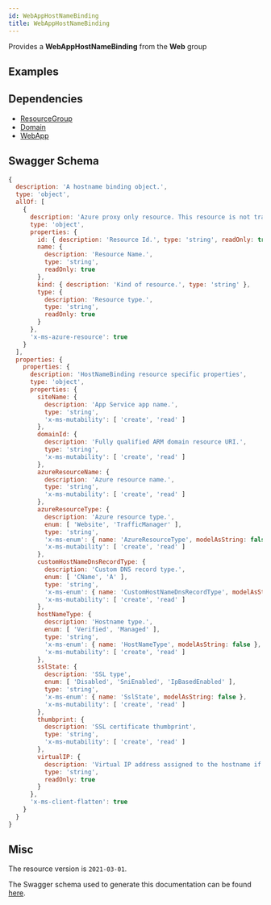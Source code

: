 ```yaml
---
id: WebAppHostNameBinding
title: WebAppHostNameBinding
---
```

Provides a **WebAppHostNameBinding** from the **Web** group
## Examples
## Dependencies
- [ResourceGroup](../Resources/ResourceGroup.md)
- [Domain](../DomainRegistration/Domain.md)
- [WebApp](../Web/WebApp.md)
## Swagger Schema
```js
{
  description: 'A hostname binding object.',
  type: 'object',
  allOf: [
    {
      description: 'Azure proxy only resource. This resource is not tracked by Azure Resource Manager.',
      type: 'object',
      properties: {
        id: { description: 'Resource Id.', type: 'string', readOnly: true },
        name: {
          description: 'Resource Name.',
          type: 'string',
          readOnly: true
        },
        kind: { description: 'Kind of resource.', type: 'string' },
        type: {
          description: 'Resource type.',
          type: 'string',
          readOnly: true
        }
      },
      'x-ms-azure-resource': true
    }
  ],
  properties: {
    properties: {
      description: 'HostNameBinding resource specific properties',
      type: 'object',
      properties: {
        siteName: {
          description: 'App Service app name.',
          type: 'string',
          'x-ms-mutability': [ 'create', 'read' ]
        },
        domainId: {
          description: 'Fully qualified ARM domain resource URI.',
          type: 'string',
          'x-ms-mutability': [ 'create', 'read' ]
        },
        azureResourceName: {
          description: 'Azure resource name.',
          type: 'string',
          'x-ms-mutability': [ 'create', 'read' ]
        },
        azureResourceType: {
          description: 'Azure resource type.',
          enum: [ 'Website', 'TrafficManager' ],
          type: 'string',
          'x-ms-enum': { name: 'AzureResourceType', modelAsString: false },
          'x-ms-mutability': [ 'create', 'read' ]
        },
        customHostNameDnsRecordType: {
          description: 'Custom DNS record type.',
          enum: [ 'CName', 'A' ],
          type: 'string',
          'x-ms-enum': { name: 'CustomHostNameDnsRecordType', modelAsString: false },
          'x-ms-mutability': [ 'create', 'read' ]
        },
        hostNameType: {
          description: 'Hostname type.',
          enum: [ 'Verified', 'Managed' ],
          type: 'string',
          'x-ms-enum': { name: 'HostNameType', modelAsString: false },
          'x-ms-mutability': [ 'create', 'read' ]
        },
        sslState: {
          description: 'SSL type',
          enum: [ 'Disabled', 'SniEnabled', 'IpBasedEnabled' ],
          type: 'string',
          'x-ms-enum': { name: 'SslState', modelAsString: false },
          'x-ms-mutability': [ 'create', 'read' ]
        },
        thumbprint: {
          description: 'SSL certificate thumbprint',
          type: 'string',
          'x-ms-mutability': [ 'create', 'read' ]
        },
        virtualIP: {
          description: 'Virtual IP address assigned to the hostname if IP based SSL is enabled.',
          type: 'string',
          readOnly: true
        }
      },
      'x-ms-client-flatten': true
    }
  }
}
```
## Misc
The resource version is `2021-03-01`.

The Swagger schema used to generate this documentation can be found [here](https://github.com/Azure/azure-rest-api-specs/tree/main/specification/web/resource-manager/Microsoft.Web/stable/2021-03-01/WebApps.json).
